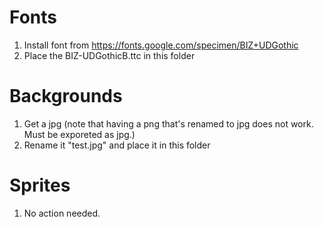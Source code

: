 


# Fonts
1. Install font from https://fonts.google.com/specimen/BIZ+UDGothic
2. Place the BIZ-UDGothicB.ttc in this folder

# Backgrounds
1. Get a jpg (note that having a png that's renamed to jpg does not work. Must be exporeted as jpg.)
2. Rename it "test.jpg" and place it in this folder

# Sprites
1. No action needed.


